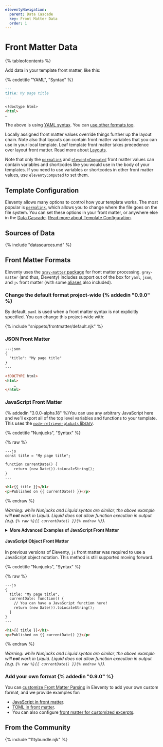 ```yaml
---
eleventyNavigation:
  parent: Data Cascade
  key: Front Matter Data
  order: 1
---
```


# Front Matter Data

{% tableofcontents %}

Add data in your template front matter, like this:

{% codetitle "YAML", "Syntax" %}

```markdown
---
title: My page title
---

<!doctype html>
<html>
…
```

The above is using [YAML syntax](https://learnxinyminutes.com/docs/yaml/). You can [use other formats too](#front-matter-formats).

Locally assigned front matter values override things further up the layout chain. Note also that layouts can contain front matter variables that you can use in your local template. Leaf template front matter takes precedence over layout front matter. Read more about [Layouts](/docs/layouts/).

Note that only the [`permalink`](/docs/permalinks/) and [`eleventyComputed`](/docs/data-computed/) front matter values can contain variables and shortcodes like you would use in the body of your templates. If you need to use variables or shortcodes in other front matter values, use `eleventyComputed` to set them.

## Template Configuration

<span id="user-defined-front-matter-customizations"></span>

Eleventy allows many options to control how your template works. The most popular is [`permalink`](/docs/permalinks/), which allows you to change where the file goes on the file system. You can set these options in your front matter, or anywhere else in the [Data Cascade](/docs/data-cascade/). [Read more about Template Configuration](/docs/data-configuration/).

## Sources of Data

{% include "datasources.md" %}

## Front Matter Formats

Eleventy uses the [`gray-matter` package](https://github.com/jonschlinkert/gray-matter) for front matter processing. `gray-matter` (and thus, Eleventy) includes support out of the box for `yaml`, `json`, and `js` front matter (with some [aliases](https://github.com/jonschlinkert/gray-matter/blob/ce67a86dba419381db0dd01cc84e2d30a1d1e6a5/lib/engine.js) also included).

### Change the default format project-wide {% addedin "0.9.0" %}

By default, `yaml` is used when a front matter syntax is not explicitly specified. You can change this project-wide with:

{% include "snippets/frontmatter/default.njk" %}

### JSON Front Matter

```html
---json
{
  "title": "My page title"
}
---

<!DOCTYPE html>
<html>
	…
</html>
```

### JavaScript Front Matter <span id="javascript-front-matter"></span>

{% addedin "3.0.0-alpha.18" %}You can use any arbitrary JavaScript here and we’ll export all of the top level variables and functions to your template. This uses the [`node-retrieve-globals` library](https://github.com/zachleat/node-retrieve-globals).

{% codetitle "Nunjucks", "Syntax" %}

{% raw %}
```html
---js
const title = "My page title";

function currentDate() {
	return (new Date()).toLocaleString();
}
---

<h1>{{ title }}</h1>
<p>Published on {{ currentDate() }}</p>
```
{% endraw %}

_Warning: while Nunjucks and Liquid syntax are similar, the above example will **not** work in Liquid. Liquid does not allow function execution in output (e.g. `{% raw %}{{ currentDate() }}{% endraw %}`)._


<details>
<summary><strong>More Advanced Examples of JavaScript Front Matter</strong></summary>

{% raw %}

```js
---js
// async-friendly
const myAsyncString = await Promise.resolve("HELLO FROM THE OTHER SIDE");

// export via destructuring assignment
const { myKey } = { myKey: "myValue" };
const [ first, second ] = [ "first", "second" ];

// export via dynamic import
const { noop } = await import("@zachleat/noop");

// access Node.js globals like console.log
console.log({ noop });
---
<!-- The template content goes here -->
```

{% endraw %}

</details>

#### JavaScript Object Front Matter

In previous versions of Eleventy, `js` front matter was required to use a JavaScript object notation. This method is still supported moving forward.

{% codetitle "Nunjucks", "Syntax" %}

{% raw %}
```html
---js
{
  title: "My page title",
  currentDate: function() {
    // You can have a JavaScript function here!
    return (new Date()).toLocaleString();
  }
}
---

<h1>{{ title }}</h1>
<p>Published on {{ currentDate() }}</p>
```
{% endraw %}

_Warning: while Nunjucks and Liquid syntax are similar, the above example will **not** work in Liquid. Liquid does not allow function execution in output (e.g. `{% raw %}{{ currentDate() }}{% endraw %}`)._

### Add your own format {% addedin "0.9.0" %}

You can [customize Front Matter Parsing](/docs/data-frontmatter-customize/) in Eleventy to add your own custom format, and we provide examples for:

- [JavaScript in front matter](/docs/data-frontmatter-customize/#example-use-javascript-in-your-front-matter).
- [TOML in front matter](/docs/data-frontmatter-customize/#example-using-toml-for-front-matter-parsing).
- You can also configure [front matter for customized excerpts](/docs/data-frontmatter-customize/).

## From the Community

{% include "11tybundle.njk" %}
